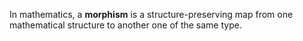 In mathematics, a **morphism** is a structure-preserving map from one mathematical structure to another one of the same type. 